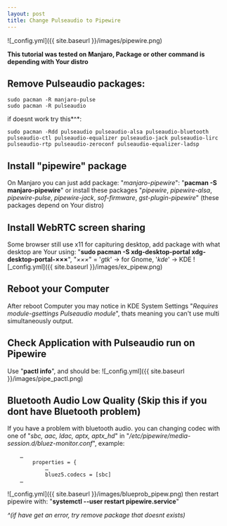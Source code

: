 ```yaml
---
layout: post
title: Change Pulseaudio to Pipewire
---
```


![_config.yml]({{ site.baseurl }}/images/pipewire.png)

**This tutorial was tested on Manjaro, Package or other command is depending with Your distro**
## Remove Pulseaudio packages:
```
sudo pacman -R manjaro-pulse
sudo pacman -R pulseaudio
```
if doesnt work try this*^*:
```
sudo pacman -Rdd pulseaudio pulseaudio-alsa pulseaudio-bluetooth pulseaudio-ctl pulseaudio-equalizer pulseaudio-jack pulseaudio-lirc pulseaudio-rtp pulseaudio-zeroconf pulseaudio-equalizer-ladsp
```

## Install "pipewire" package
On Manjaro you can just add package: "*manjaro-pipewire*":
"**pacman -S manjaro-pipewire**" or install these packages "*pipewire*, *pipewire-alsa*, *pipewire-pulse*, *pipewire-jack*, *sof-firmware*, *gst-plugin-pipewire*" (these packages depend on Your distro)

## Install WebRTC screen sharing
Some browser still use x11 for capituring desktop, add package with what desktop are Your using:
"**sudo pacman -S xdg-desktop-portal xdg-desktop-portal-×××**", "*×××*" = '*gtk*' → for Gnome, '*kde*' → KDE
![_config.yml]({{ site.baseurl }}/images/ex_pipew.png)

## Reboot your Computer
After reboot Computer you may notice in KDE System Settings "*Requires module-gsettings Pulseaudio module*", thats meaning you can't use multi simultaneously output.

## Check Application with Pulseaudio run on Pipewire
Use "**pactl info**", and should be:
![_config.yml]({{ site.baseurl }}/images/pipe_pactl.png)

## Bluetooth Audio Low Quality (Skip this if you dont have Bluetooth problem)
If you have a problem with bluetooth audio. you can changing codec with one of "*sbc, aac, ldac, aptx, aptx_hd*" in "*/etc/pipewire/media-session.d/bluez-monitor.conf*", example:
```
    …
        properties = {
            …
            bluez5.codecs = [sbc]
    …
```
![_config.yml]({{ site.baseurl }}/images/blueprob_pipew.png)
then restart pipewire with: "**systemctl --user restart pipewire.service**"



 *^(if have get an error, try remove package that doesnt exists)*

